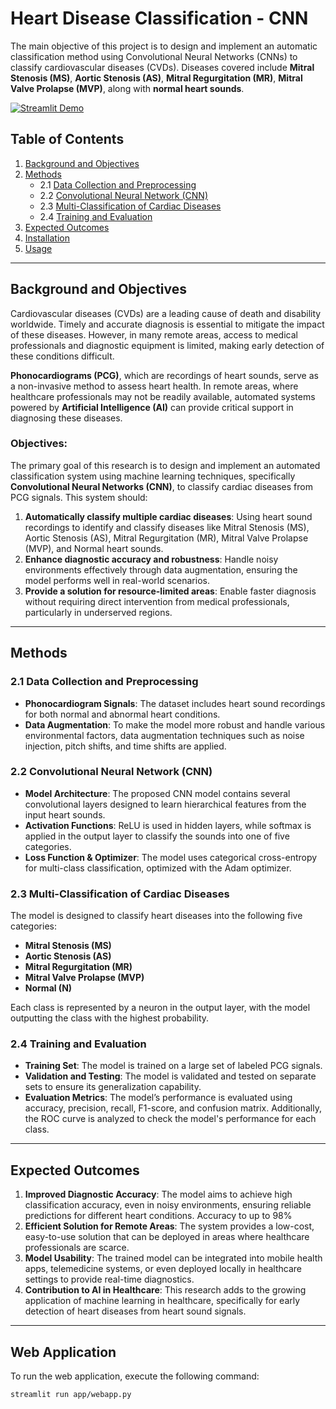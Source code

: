 # Heart Disease Classification - CNN

The main objective of this project is to design and implement an automatic classification method using Convolutional Neural Networks (CNNs) to classify cardiovascular diseases (CVDs). Diseases covered include **Mitral Stenosis (MS)**, **Aortic Stenosis (AS)**, **Mitral Regurgitation (MR)**, **Mitral Valve Prolapse (MVP)**, along with **normal heart sounds**.

[![Streamlit Demo](https://img.youtube.com/vi/ix7rlCNMh88/maxresdefault.jpg)](https://www.youtube.com/watch?v=ix7rlCNMh88)

## Table of Contents
1. [Background and Objectives](#background-and-objectives)
2. [Methods](#methods)
   - 2.1 [Data Collection and Preprocessing](#data-collection-and-preprocessing)
   - 2.2 [Convolutional Neural Network (CNN)](#convolutional-neural-network-cnn)
   - 2.3 [Multi-Classification of Cardiac Diseases](#multi-classification-of-cardiac-diseases)
   - 2.4 [Training and Evaluation](#training-and-evaluation)
3. [Expected Outcomes](#expected-outcomes)
4. [Installation](#installation)
5. [Usage](#usage)

---

## Background and Objectives

Cardiovascular diseases (CVDs) are a leading cause of death and disability worldwide. Timely and accurate diagnosis is essential to mitigate the impact of these diseases. However, in many remote areas, access to medical professionals and diagnostic equipment is limited, making early detection of these conditions difficult.

**Phonocardiograms (PCG)**, which are recordings of heart sounds, serve as a non-invasive method to assess heart health. In remote areas, where healthcare professionals may not be readily available, automated systems powered by **Artificial Intelligence (AI)** can provide critical support in diagnosing these diseases.

### Objectives:
The primary goal of this research is to design and implement an automated classification system using machine learning techniques, specifically **Convolutional Neural Networks (CNN)**, to classify cardiac diseases from PCG signals. This system should:
1. **Automatically classify multiple cardiac diseases**: Using heart sound recordings to identify and classify diseases like Mitral Stenosis (MS), Aortic Stenosis (AS), Mitral Regurgitation (MR), Mitral Valve Prolapse (MVP), and Normal heart sounds.
2. **Enhance diagnostic accuracy and robustness**: Handle noisy environments effectively through data augmentation, ensuring the model performs well in real-world scenarios.
3. **Provide a solution for resource-limited areas**: Enable faster diagnosis without requiring direct intervention from medical professionals, particularly in underserved regions.

---

## Methods

### 2.1 Data Collection and Preprocessing
- **Phonocardiogram Signals**: The dataset includes heart sound recordings for both normal and abnormal heart conditions.
- **Data Augmentation**: To make the model more robust and handle various environmental factors, data augmentation techniques such as noise injection, pitch shifts, and time shifts are applied.

### 2.2 Convolutional Neural Network (CNN)
- **Model Architecture**: The proposed CNN model contains several convolutional layers designed to learn hierarchical features from the input heart sounds.
- **Activation Functions**: ReLU is used in hidden layers, while softmax is applied in the output layer to classify the sounds into one of five categories.
- **Loss Function & Optimizer**: The model uses categorical cross-entropy for multi-class classification, optimized with the Adam optimizer.

### 2.3 Multi-Classification of Cardiac Diseases
The model is designed to classify heart diseases into the following five categories:
- **Mitral Stenosis (MS)**
- **Aortic Stenosis (AS)**
- **Mitral Regurgitation (MR)**
- **Mitral Valve Prolapse (MVP)**
- **Normal (N)**

Each class is represented by a neuron in the output layer, with the model outputting the class with the highest probability.

### 2.4 Training and Evaluation
- **Training Set**: The model is trained on a large set of labeled PCG signals.
- **Validation and Testing**: The model is validated and tested on separate sets to ensure its generalization capability.
- **Evaluation Metrics**: The model’s performance is evaluated using accuracy, precision, recall, F1-score, and confusion matrix. Additionally, the ROC curve is analyzed to check the model's performance for each class.

---

## Expected Outcomes

1. **Improved Diagnostic Accuracy**: The model aims to achieve high classification accuracy, even in noisy environments, ensuring reliable predictions for different heart conditions. Accuracy to up to 98%
2. **Efficient Solution for Remote Areas**: The system provides a low-cost, easy-to-use solution that can be deployed in areas where healthcare professionals are scarce.
3. **Model Usability**: The trained model can be integrated into mobile health apps, telemedicine systems, or even deployed locally in healthcare settings to provide real-time diagnostics.
4. **Contribution to AI in Healthcare**: This research adds to the growing application of machine learning in healthcare, specifically for early detection of heart diseases from heart sound signals.

---

## Web Application

To run the web application, execute the following command:

```bash
streamlit run app/webapp.py
